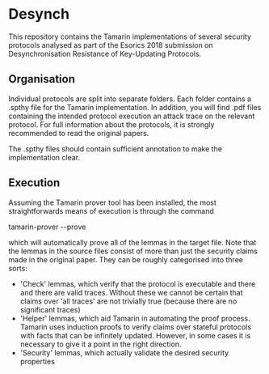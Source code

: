 # Desynch

This repository contains the Tamarin implementations of several security protocols analysed as part of the Esorics 2018 submission on Desynchronisation Resistance of Key-Updating Protocols.

## Organisation

Individual protocols are split into separate folders. Each folder contains a .spthy file for the Tamarin implementation. In addition, you will find .pdf files containing the intended protocol execution an attack trace on the relevant protocol. For full information about the protocols, it is strongly recommended to read the original papers.

The .spthy files should contain sufficient annotation to make the implementation clear.

## Execution

Assuming the Tamarin prover tool has been installed, the most straightforwards means of execution is through the command

tamarin-prover --prove <filename>
  
 which will automatically prove all of the lemmas in the target file. Note that the lemmas in the source files consist of more than just the security claims made in the original paper. They can be roughly categorised into three sorts:
 
 * 'Check' lemmas, which verify that the protocol is executable and there and there are valid traces. Without these we cannot be certain that claims over 'all traces' are not trivially true (because there are no significant traces)
 * 'Helper' lemmas, which aid Tamarin in automating the proof process. Tamarin uses induction proofs to verify claims over stateful protocols with facts that can be infinitely updated. However, in some cases it is necessary to give it a point in the right direction.
 * 'Security' lemmas, which actually validate the desired security properties
